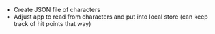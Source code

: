 * Create JSON file of characters
* Adjust app to read from characters and put into local store (can keep track of hit points that way)